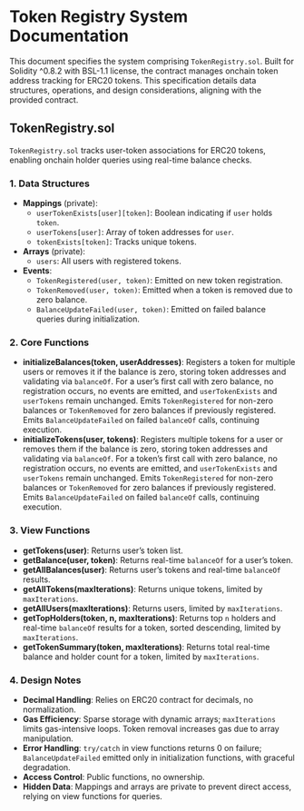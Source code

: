# Token Registry System Documentation
This document specifies the system comprising `TokenRegistry.sol`. Built for Solidity ^0.8.2 with BSL-1.1 license, the contract manages onchain token address tracking for ERC20 tokens. This specification details data structures, operations, and design considerations, aligning with the provided contract.

## TokenRegistry.sol

`TokenRegistry.sol` tracks user-token associations for ERC20 tokens, enabling onchain holder queries using real-time balance checks.

### 1. Data Structures
- **Mappings** (private):
  - `userTokenExists[user][token]`: Boolean indicating if `user` holds `token`.
  - `userTokens[user]`: Array of token addresses for `user`.
  - `tokenExists[token]`: Tracks unique tokens.
- **Arrays** (private):
  - `users`: All users with registered tokens.
- **Events**:
  - `TokenRegistered(user, token)`: Emitted on new token registration.
  - `TokenRemoved(user, token)`: Emitted when a token is removed due to zero balance.
  - `BalanceUpdateFailed(user, token)`: Emitted on failed balance queries during initialization.

### 2. Core Functions
- **initializeBalances(token, userAddresses)**: Registers a token for multiple users or removes it if the balance is zero, storing token addresses and validating via `balanceOf`. For a user’s first call with zero balance, no registration occurs, no events are emitted, and `userTokenExists` and `userTokens` remain unchanged. Emits `TokenRegistered` for non-zero balances or `TokenRemoved` for zero balances if previously registered. Emits `BalanceUpdateFailed` on failed `balanceOf` calls, continuing execution.
- **initializeTokens(user, tokens)**: Registers multiple tokens for a user or removes them if the balance is zero, storing token addresses and validating via `balanceOf`. For a token’s first call with zero balance, no registration occurs, no events are emitted, and `userTokenExists` and `userTokens` remain unchanged. Emits `TokenRegistered` for non-zero balances or `TokenRemoved` for zero balances if previously registered. Emits `BalanceUpdateFailed` on failed `balanceOf` calls, continuing execution.

### 3. View Functions
- **getTokens(user)**: Returns user’s token list.
- **getBalance(user, token)**: Returns real-time `balanceOf` for a user’s token.
- **getAllBalances(user)**: Returns user’s tokens and real-time `balanceOf` results.
- **getAllTokens(maxIterations)**: Returns unique tokens, limited by `maxIterations`.
- **getAllUsers(maxIterations)**: Returns users, limited by `maxIterations`.
- **getTopHolders(token, n, maxIterations)**: Returns top `n` holders and real-time `balanceOf` results for a token, sorted descending, limited by `maxIterations`.
- **getTokenSummary(token, maxIterations)**: Returns total real-time balance and holder count for a token, limited by `maxIterations`.

### 4. Design Notes
- **Decimal Handling**: Relies on ERC20 contract for decimals, no normalization.
- **Gas Efficiency**: Sparse storage with dynamic arrays; `maxIterations` limits gas-intensive loops. Token removal increases gas due to array manipulation.
- **Error Handling**: `try/catch` in view functions returns 0 on failure; `BalanceUpdateFailed` emitted only in initialization functions, with graceful degradation.
- **Access Control**: Public functions, no ownership.
- **Hidden Data**: Mappings and arrays are private to prevent direct access, relying on view functions for queries.